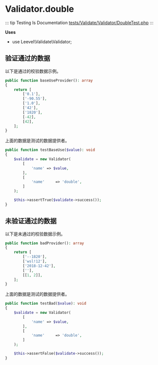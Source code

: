 # Validator.double

::: tip Testing Is Documentation
[tests/Validate/Validator/DoubleTest.php](https://github.com/hunzhiwange/framework/blob/master/tests/Validate/Validator/DoubleTest.php)
:::
    
**Uses**

 * use Leevel\Validate\Validator;

## 验证通过的数据

以下是通过的校验数据示例。

``` php
public function baseUseProvider(): array
{
    return [
        ['0.1'],
        ['-90.55'],
        ['1.0'],
        ['42'],
        ['1820'],
        [-42],
        [42],
    ];
}
```

上面的数据是测试的数据提供者。


``` php
public function testBaseUse($value): void
{
    $validate = new Validator(
        [
            'name' => $value,
        ],
        [
            'name'     => 'double',
        ]
    );

    $this->assertTrue($validate->success());
}
```
    
## 未验证通过的数据

以下是未通过的校验数据示例。

``` php
public function badProvider(): array
{
    return [
        ['--1820'],
        ['wsl!12'],
        ['2018-12-42'],
        [''],
        [[1, 2]],
    ];
}
```

上面的数据是测试的数据提供者。


``` php
public function testBad($value): void
{
    $validate = new Validator(
        [
            'name' => $value,
        ],
        [
            'name'     => 'double',
        ]
    );

    $this->assertFalse($validate->success());
}
```